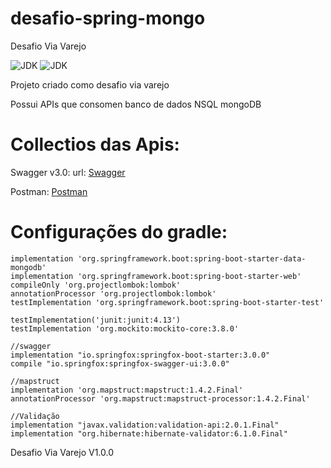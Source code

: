 # desafio-spring-mongo
Desafio Via Varejo

![JDK](https://camo.githubusercontent.com/834209b2982522a628496ba03e4e197320fb8dd45c359e923a826bc9bc8babe0/68747470733a2f2f696d672e736869656c64732e696f2f62616467652f6a646b2d382d6c69676874677261792e737667)
![JDK](https://camo.githubusercontent.com/e6e29c92ba28b45b5571f94a37f22ca54f5b87ee2728f375cb0315953b56c299/68747470733a2f2f696d672e736869656c64732e696f2f62616467652f746f6f6c2d677261646c652d626c75652e737667)

Projeto criado como desafio via varejo

Possui APIs que consomen banco de dados NSQL mongoDB

# Collectios das Apis: 
Swagger v3.0: url: [Swagger](http://localhost:8080/swagger-ui/index.html)

Postman: [Postman](https://github.com/paullooabreu/desafio-spring-mongo-/blob/main/via-varejo.postman_collection.json)

# Configurações do gradle:

    implementation 'org.springframework.boot:spring-boot-starter-data-mongodb'
    implementation 'org.springframework.boot:spring-boot-starter-web'
    compileOnly 'org.projectlombok:lombok'
    annotationProcessor 'org.projectlombok:lombok'
    testImplementation 'org.springframework.boot:spring-boot-starter-test'

    testImplementation('junit:junit:4.13')
    testImplementation 'org.mockito:mockito-core:3.8.0'

    //swagger
    implementation "io.springfox:springfox-boot-starter:3.0.0"
    compile "io.springfox:springfox-swagger-ui:3.0.0"

    //mapstruct
    implementation 'org.mapstruct:mapstruct:1.4.2.Final'
    annotationProcessor 'org.mapstruct:mapstruct-processor:1.4.2.Final'

    //Validação
    implementation "javax.validation:validation-api:2.0.1.Final"
    implementation "org.hibernate:hibernate-validator:6.1.0.Final"

Desafio Via Varejo V1.0.0
